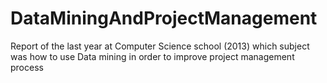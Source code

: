 # DataMiningAndProjectManagement
Report of the last year at Computer Science school (2013) which subject was how to use Data mining in order to improve project management process
